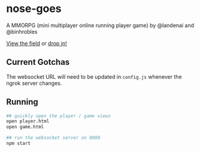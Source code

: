 # nose-goes
A MMORPG (mini multiplayer online running player game) by @landenai and @binhrobles

[View the field](https://landenai.github.io/nose-goes/game.html) or [drop in!](https://landenai.github.io/nose-goes/player.html)

## Current Gotchas
The websocket URL will need to be updated in `config.js` whenever the ngrok server changes.

## Running
```bash
## quickly open the player / game views
open player.html
open game.html

## run the websocket server on 8080
npm start
```
